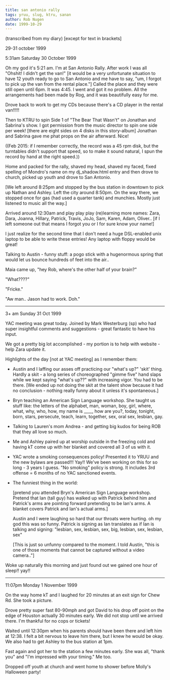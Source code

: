 ```yaml
---
title: san antonio rally
tags: yruu, slug, ktru, sanan
author: Rob Nugen
date: 1999-10-29
---
```


<p class=note>(transcribed from my diary) [except for text in brackets]</p>

<p class=date>29-31 october 1999</p>

<p>5:31am Saturday 30 October 1999

<p>Oh my god it's 5:21 am.  I'm at San Antonio Rally.  After work I was all "Ohshit! I didn't get the van!" [it would be a very unfortunate situation to have 12 youth ready to go to San Antonio and me have to say, "um, I forgot to pick up the van from the rental place."]  Called the place and they were still open until 6pm.  It was 4:45.  I went and got it no problem.  All the arrangements had been made by Rog, and it was beautifully easy for me.

<p>Drove back to work to get my CDs because there's a CD player in the rental van!!!!!

<p>Then to KTRU to spin Side 1 of "The Bear That Wasn't" on Jonathan and Sabrina's show. I got permission from the music director to spin one side per week! [there are eight sides on 4 disks in this story-album]  Jonathan and Sabrina gave me phat props on the air afterward. Nice!

((Feb 2015: if I remember correctly, the record was a 45 rpm disk, but the turntables didn't support that speed, so to make it sound natural, I spun the record by hand at the right speed.))

<p>Home and packed for the rally, shaved my head, shaved my faced, fixed spelling of Mondro's name on my dj_shadow.html entry and then drove to church, picked up youth and drove to San Antonio.

<p>[We left around 8:25pm and stopped by the bus station in downtown to pick up Nathan and Ashley. Left the city around 8:50pm. On the way there, we stopped once for gas (had used a quarter tank) and munchies.  Mostly just listened to music all the way.]

<p>Arrived around 12:30am and play play play (re)learning more names: Zara, Dara, Joanna, Hillary, Patrick, Travis, JoJo, Sam, Karen, Adam, Oliver.. [if I left someone out that means I forgot you or I for sure know your name!]

<p>I just realize for the second time that I don't need a huge DSL-enabled unix laptop to be able to write these entries! Any laptop with floppy would be great!

<p>Talking to Austin - funny stuff: a pogo stick with a hugenormous spring that would let us bounce hundreds of feet into the air..

<p>Maia came up, "hey Rob, where's the other half of your brain?"

<p>"What????"

<p>"Fricke." 

<p>"Aw man.. Jason had to work. Doh."

<p><hr>

<p>3+ am Sunday 31 Oct 1999

<p>YAC meeting was great today.  Joined by Mark Westerburg (sp) who had super insightful comments and suggestions - great fantastic to have his input.

<p>We got a pretty big lot accomplished - my portion is to help with website - help Zara update it.

<p>Highlights of the day [not at YAC meeting] as I remember them:

<ul>
<p><li>Austin and I laffing our asses off practicing our "what's up?" 'skit' thing.  Hardly a skit - a long series of choreographed "gimme five" hand slaps while we kept saying "what's up??" with increasing vigor.  You had to be there.  [We ended up not doing the skit at the talent show because it had no conclusion - nothing really funny about it unless it's spontaneous.]

<p><li>Bryn teaching an American Sign Language workshop.  She taught us stuff like: the letters of the alphabet, man, woman, boy, girl, where, what, why, who, how, my name is ____, how are you?, today, tonight, born, stars, persecute, teach, learn, together, sex, oral sex, lesbian, gay.

<p><li>Talking to Lauren's mom Andrea - and getting big kudos for being ROB that they all love so much.

<p><li>Me and Ashley paired up at worship outside in the freezing cold and having kT come up with her blanket and covered all 3 of us with it.

<p><li>YAC wrote a smoking consequences policy!  Presented it to YRUU and the new bylaws are passed!!!  Yay!! We've been working on this for so long - 3 years I guess.  "No smoking" policy is strong.  It includes 3rd offense = 6 months of no YAC sanctioned events.

<p><li>The funniest thing in the world: 

<p>[pretend you attended Bryn's American Sign Language workshop. Pretend that Ian (tall guy) has walked up with Patrick behind him and Patrick's arms are pointing forward pretending to be Ian's arms. A blanket covers Patrick and Ian's actual arms.]

<p>Austin and I were laughing so hard that our throats were hurting. oh my god this was so funny.  Patrick is signing as Ian translates as if Ian is talking and signing: "lesbian, sex, lesbian, sex, big, lesbian, sex, lesbian, sex" 

<p>[This is just so unfunny compared to the moment.  I told Austin, "this is one of those moments that cannot be captured without a video camera.."]

</ul>

<p>Woke up naturally this morning and just found out we gained one hour of sleep!!  yay!!

<p><hr>

<p>11:07pm Monday 1 November 1999

<p>On the way home kT and I laughed for 20 minutes at an exit sign for Chew Rd.  She took a picture.  

<p>Drove pretty super fast 80-90mph and got David to his drop off point on the edge of Houston actually 30 minutes early.  We did not stop until we arrived there.  I'm thankful for no cops or tickets!

<p>Waited until 12:30pm when his parents should have been there and left him at 12:38. I felt a bit nervous to leave him there, but I knew he would be okay. We also had to get Ashley to the bus station at 1pm.

<p>Fast again and got her to the station a few minutes early.  She was all, "thank you" and "I'm impressed with your timing."  Me too.

<p>Dropped off youth at church and went home to shower before Molly's Halloween party!

